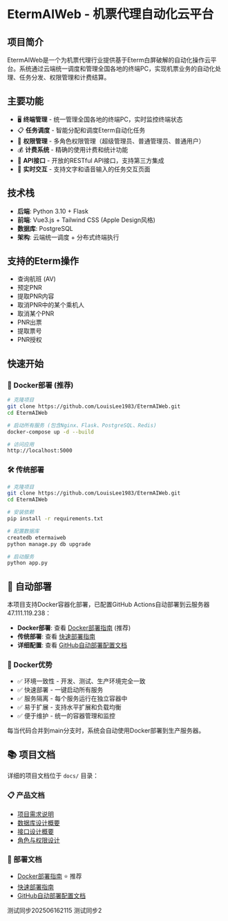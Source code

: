 # EtermAIWeb - 机票代理自动化云平台

## 项目简介

EtermAIWeb是一个为机票代理行业提供基于Eterm白屏破解的自动化操作云平台。系统通过云端统一调度和管理全国各地的终端PC，实现机票业务的自动化处理、任务分发、权限管理和计费结算。

## 主要功能

- 🖥️ **终端管理** - 统一管理全国各地的终端PC，实时监控终端状态
- 📋 **任务调度** - 智能分配和调度Eterm自动化任务  
- 👥 **权限管理** - 多角色权限管理（超级管理员、普通管理员、普通用户）
- 💰 **计费系统** - 精确的使用计费和统计功能
- 🔌 **API接口** - 开放的RESTful API接口，支持第三方集成
- 💬 **实时交互** - 支持文字和语音输入的任务交互页面

## 技术栈

- **后端**: Python 3.10 + Flask
- **前端**: Vue3.js + Tailwind CSS (Apple Design风格)  
- **数据库**: PostgreSQL
- **架构**: 云端统一调度 + 分布式终端执行

## 支持的Eterm操作

- 查询航班 (AV)
- 预定PNR
- 提取PNR内容
- 取消PNR中的某个乘机人
- 取消某个PNR
- PNR出票
- 提取票号
- PNR授权

## 快速开始

### 🐳 Docker部署 (推荐)

```bash
# 克隆项目
git clone https://github.com/LouisLee1983/EtermAIWeb.git
cd EtermAIWeb

# 启动所有服务 (包含Nginx、Flask、PostgreSQL、Redis)
docker-compose up -d --build

# 访问应用
http://localhost:5000
```

### 🛠️ 传统部署

```bash
# 克隆项目
git clone https://github.com/LouisLee1983/EtermAIWeb.git
cd EtermAIWeb

# 安装依赖
pip install -r requirements.txt

# 配置数据库
createdb etermaiweb
python manage.py db upgrade

# 启动服务
python app.py
```

## 🚀 自动部署

本项目支持Docker容器化部署，已配置GitHub Actions自动部署到云服务器47.111.119.238：

- **Docker部署**: 查看 [Docker部署指南](docs/Docker部署指南.md) (推荐)
- **传统部署**: 查看 [快速部署指南](docs/快速部署指南.md)
- **详细配置**: 查看 [GitHub自动部署配置文档](docs/GitHub自动部署配置文档.md)

### 🐳 Docker优势
- ✅ 环境一致性 - 开发、测试、生产环境完全一致
- ✅ 快速部署 - 一键启动所有服务
- ✅ 服务隔离 - 每个服务运行在独立容器中
- ✅ 易于扩展 - 支持水平扩展和负载均衡
- ✅ 便于维护 - 统一的容器管理和监控

每当代码合并到main分支时，系统会自动使用Docker部署到生产服务器。

## 📚 项目文档

详细的项目文档位于 `docs/` 目录：

### 📋 产品文档
- [项目需求说明](docs/项目需求说明.md)
- [数据库设计概要](docs/数据库设计概要.md)
- [接口设计概要](docs/接口设计概要.md)
- [角色与权限设计](docs/角色与权限设计.md)

### 🚀 部署文档
- [Docker部署指南](docs/Docker部署指南.md) ⭐ 推荐
- [快速部署指南](docs/快速部署指南.md)
- [GitHub自动部署配置文档](docs/GitHub自动部署配置文档.md)

测试同步202506162115
测试同步2